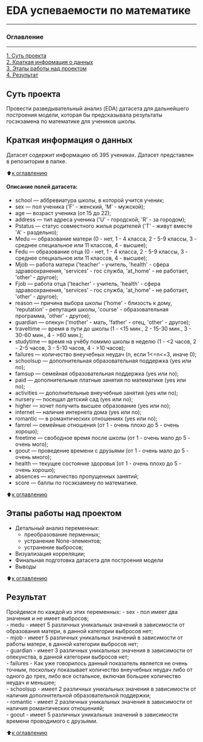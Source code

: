 # EDA успеваемости по математике 
____


### Оглавление  
---

[1. Суть проекта](https://github.com/Desolitto/KazakovGit/blob/master/EDA%20math/README.md#Суть-проекта)  
[2. Краткая информация о данных](https://github.com/Desolitto/KazakovGit/blob/master/EDA%20math/README.md#Краткая-информация-о-данных)  
[3. Этапы работы над проектом](https://github.com/Desolitto/KazakovGit/blob/master/EDA%20math/README.md#Этапы-работы-над-проектом)  
[4. Результат](https://github.com/Desolitto/KazakovGit/blob/master/EDA%20math/README.md#Результат)    


## Суть проекта
Провести разведывательный анализ (EDA) датасета для дальнейшего построения модели, которая бы предсказывала результаты госэкзамена по математике для учеников школы.

## Краткая информация о данных  
Датасет содержит информацию об 395 учениках.
Датасет представлен в репозитории в папке.  

:arrow_up:[к оглавлению](https://github.com/Desolitto/KazakovGit/blob/master/EDA%20math/README.md#Оглавление)

#### Описание полей датасета:

- school — аббревиатура школы, в которой учится ученик;  
- sex — пол ученика ('F' - женский, 'M' - мужской);    
- age — возраст ученика (от 15 до 22);  
- address — тип адреса ученика ('U' - городской, 'R' - за городом);  
- Pstatus — статус совместного жилья родителей ('T' - живут вместе 'A' - раздельно);  
- Medu — образование матери (0 - нет, 1 - 4 класса, 2 - 5-9 классы, 3 - среднее специальное или 11 классов, 4 - высшее);  
- Fedu — образование отца (0 - нет, 1 - 4 класса, 2 - 5-9 классы, 3 - среднее специальное или 11 классов, 4 - высшее);  
- Mjob — работа матери ('teacher' - учитель, 'health' - сфера здравоохранения, 'services' - гос служба, 'at_home' - не работает, 'other' - другое);  
- Fjob — работа отца ('teacher' - учитель, 'health' - сфера здравоохранения, 'services' - гос служба, 'at_home' - не работает, 'other' - другое);  
- reason — причина выбора школы ('home' - близость к дому, 'reputation' - репутация школы, 'course' - образовательная программа, 'other' - другое);  
- guardian — опекун ('mother' - мать, 'father' - отец, 'other' - другое);  
- traveltime — время в пути до школы (1 - <15 мин., 2 - 15-30 мин., 3 - 30-60 мин., 4 - >60 мин.);  
- studytime — время на учёбу помимо школы в неделю (1 - <2 часов, 2 - 2-5 часов, 3 - 5-10 часов, 4 - >10 часов);  
- failures — количество внеучебных неудач (n, если 1<=n<=3, иначе 0);  
- schoolsup — дополнительная образовательная поддержка (yes или no);  
- famsup — семейная образовательная поддержка (yes или no);  
- paid — дополнительные платные занятия по математике (yes или no);  
- activities — дополнительные внеучебные занятия (yes или no);  
- nursery — посещал детский сад (yes или no);  
- higher — хочет получить высшее образование (yes или no);  
- internet — наличие интернета дома (yes или no);  
- romantic — в романтических отношениях (yes или no);  
- famrel — семейные отношения (от 1 - очень плохо до 5 - очень хорошо);  
- freetime — свободное время после школы (от 1 - очень мало до 5 - очень мого);  
- goout — проведение времени с друзьями (от 1 - очень мало до 5 - очень много);  
- health — текущее состояние здоровья (от 1 - очень плохо до 5 - очень хорошо);  
- absences — количество пропущенных занятий;  
- score — баллы по госэкзамену по математике.

:arrow_up:[к оглавлению](https://github.com/Desolitto/KazakovGit/blob/master/EDA%20math/README.md#Оглавление)

## Этапы работы над проектом     
- Детальный анализ переменных:
  - преобразование перменных;
  - устранение None-элементов;
  - устранение выбросов;
- Визуализация корреляции;   
- Финальная подготовка датасета для построения модели
- Выводы 

:arrow_up:[к оглавлению](https://github.com/Desolitto/KazakovGit/blob/master/EDA%20math/README.md#Оглавление)


## Результат
Пройдемся по каждой из этих переменных:
    - sex - пол имеет два значения и не имеет выбросов;  
    - medu - имеет 5 различных уникальных значений в зависимости от образования матери, в данной категории выбросов нет;  
    - mjob - имеет 5 различных уникальных значений в зависимости от работы матери, в данной категории выбросов нет;   
    - guardian - имеет 3 различных уникальных значения в зависимости от опекунства, в данной категории выбросов нет;   
    - failures - Как уже говорилось данный показатель является не очень точным, поскольку показывает количество внеучебных неудач либо от одного до трех,
    либо все остальное, включая большее количество неудач и меньшее;  
    - schoolsup - имеет 2 различных уникальных значения в зависимости от наличия дополнительной образовательной поддержки;  
    - romantic - имеет 2 различных уникальных значения в зависимости от наличия  романтических отношенияй;   
    - goout - имеет 5 различных уникальных значений в зависимости  времени проводимого с друзьями.  

:arrow_up:[к оглавлению](https://github.com/Desolitto/KazakovGit/blob/master/EDA%20math/README.md#Оглавление)
